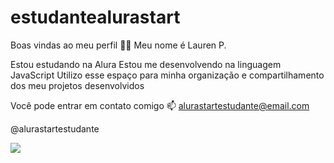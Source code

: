 # estudantealurastart
Boas vindas ao meu perfil 💙💙
Meu nome é Lauren P.

Estou estudando na Alura
Estou me desenvolvendo na linguagem JavaScript
Utilizo esse espaço para minha organização e compartilhamento dos meu projetos desenvolvidos

Você pode entrar em contato comigo 📫
alurastartestudante@email.com

@alurastartestudante

![](https://media1.tenor.com/m/qZvBb3AI31cAAAAd/jinmiran.gif)

